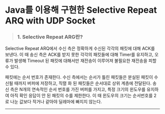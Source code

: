 # Java를 이용해 구현한 Selective Repeat ARQ with UDP Socket
  
  
> ### **1. Selective Repeat ARG란?**
 
 Selective Repeat ARQ에서 수신 측은 정확하게 수신된 각각의 패킷에 대해 ACK를 보낸다. 이 때 송신 측은 ACK를 받지 못한 각각의 패킷들에 대해 Timer를 유지하고, 오류가 발생해 Timeout 된 패킷에 대해서만 재전송이 이루어져 불필요한 재전송을 피할 수 있다.

 패킷에는 순서 번호가 존재한다. 수신 측에서는 순서가 틀린 패킷들은 분실된 패킷이 수신될 때까지 버퍼에 저장하고, 직렬 화 된 패킷들은 순서대로 상위 계층에 전달된다. 송신 측은 N개의 연속적인 순서 번호를 가진 버퍼를 가지고, 특정 크기의 윈도우를 유지하여 아직 확인 응답이 안 된 패킷의 수를 제한한다. 이 때 윈도우의 크기는 순서번호를 2로 나눈 값보다 작거나 같아야 딜레마에 빠지지 않는다.
 
 * * *
 
 
